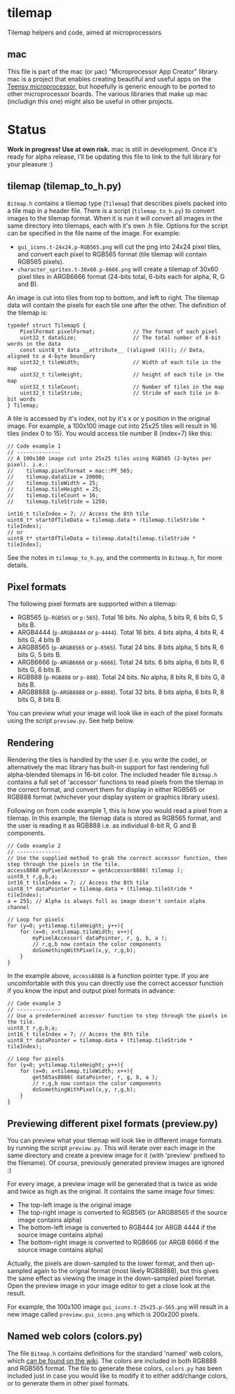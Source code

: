 # tilemap
Tilemap helpers and code, aimed at microprocessors

## mac
This file is part of the mac (or μac) "Microprocessor App Creator" library.
mac is a project that enables creating beautiful and useful apps on the [Teensy microprocessor](https://www.pjrc.com/teensy/), but hopefully is generic enough to be ported to other microprocessor boards. The various libraries that make up mac (includign this one) might also be useful in other projects.

# Status
**Work in progress! Use at own risk.**
mac is still in development. Once it's ready for alpha release, I'll be updating this file to link to the full library for your pleasure :) 

## tilemap (tilemap_to_h.py)
`Bitmap.h` contains a tilemap type (`Tilemap`) that describes pixels packed into a tile map in a header file. There is a script (`tilemap_to_h.py`) to convert images to the tilemap format. When it is run it will convert all images in the same directory into tilemaps, each with it's own .h file. Options for the script can be specified in the file name of the image. For example:
 
* `gui_icons.t-24x24.p-RGB565.png` will cut the png into 24x24 pixel tiles, and convert each pixel to RGB565 format (tile tilemap will contain RGB565 pixels).
* `character_sprites.t-30x60.p-6666.png` will create a tilemap of 30x60 pixel tiles in ARGB6666 format (24-bits total, 6-bits each for alpha, R, G and B).
 
An image is cut into tiles from top to bottom, and left to right. The tilemap data will contain the pixels for each tile one after the other. The definition of the tilemap is:
````
typedef struct TilemapS {
	PixelFormat pixelFormat;			// The format of each pixel
	uint32_t dataSize;					// The total number of 8-bit words in the data
	const uint8_t* data __attribute__ ((aligned (4))); // Data, aligned to a 4-byte boundary
	uint32_t tileWidth;					// Width of each tile in the map
	uint32_t tileHeight;				// height of each tile in the map
	uint32_t tileCount;					// Number of tiles in the map
	uint32_t tileStride;				// Stride of each tile in 8-bit words
} Tilemap;
````
A tile is accessed by it's index, not by it's x or y position in the original image. For example, a 100x100 image cut into 25x25 tiles will result in 16 tiles (index 0 to 15). You would access tile number 8 (index=7) like this:
````
// Code example 1
// --------------
// A 100x100 image cut into 25x25 tiles using RGB565 (2-bytes per pixel). i.e.:
//    tilemap.pixelFormat = mac::PF_565;
//    tilemap.dataSize = 20000;
//    tilemap.tileWidth = 25;
//    tilemap.tileHeight = 25;
//    tilemap.tileCount = 16;
//    tilemap.tileStride = 1250; 

int16_t tileIndex = 7; // Access the 8th tile
uint8_t* startOfTileData = tilemap.data + (tilemap.tileStride * tileIndex);
// or
uint8_t* startOfTileData = tilemap.data[tilemap.tileStride * tileIndex];
````
See the notes in `tilemap_to_h.py`, and the comments in `Bitmap.h`, for more details.
 
## Pixel formats
The following pixel formats are supported within a tilemap:

* RGB565 (`p-RGB565` or `p-565`). Total 16 bits. No alpha, 5 bits R, 6 bits G, 5 bits B.
* ARGB4444 (`p-ARGB4444` or `p-4444`). Total 16 bits. 4 bits alpha, 4 bits R, 4 bits G, 4 bits B
* ARGB8565 (`p-ARGB8565` or `p-8565`). Total 24 bits. 8 bits alpha, 5 bits R, 6 bits G, 5 bits B.
* ARGB6666 (`p-ARGB6666` or `p-6666`). Total 24 bits. 6 bits alpha, 6 bits R, 6 bits G, 6 bits B.
* RGB888 (`p-RGB888` or `p-888`). Total 24 bits. No alpha, 8 bits R, 8 bits G, 8 bits B.
* ARGB8888 (`p-ARGB8888` or `p-8888`). Total 32 bits. 8 bits alpha, 8 bits R, 8 bits G, 8 bits B.
 
You can preview what your image will look like in each of the pixel formats using the script `preview.py`. See help below.

## Rendering
Rendering the tiles is handled by the user (i.e. you write the code), or alternatively the mac library has built-in support for fast rendering full alpha-blended tilemaps in 16-bit color. The included header file `Bitmap.h` contains a full set of 'accessor' functions to read pixels from the tilemap in the correct format, and convert them for display in either RGB565 or RGB888 format (whichever your display system or graphics library uses).

Following on from code example 1, this is how you would read a pixel from a tilemap. In this example, the tilemap data is stored as RGB565 format, and the user is reading it as RGB888 i.e. as individual 8-bit R, G and B components.
````
// Code example 2
// --------------
// Use the supplied method to grab the correct accessor function, then step through the pixels in the tile.
access8888 myPixelAccessor = getAccessor8888( tilemap );
uint8_t r,g,b,a;
int16_t tileIndex = 7; // Access the 8th tile
uint8_t* dataPointer = tilemap.data + (tilemap.tileStride * tileIndex);
a = 255; // Alpha is always full as image doesn't contain alpha channel

// Loop for pixels
for (y=0; y<tilemap.tileHeight; y++){
    for (x=0; x<tilemap.tileWidth; x++){
        myPixelAccessor( dataPointer, r, g, b, a );
        // r,g,b now contain the color components
        doSomethingWithPixel(x,y, r,g,b);
    }
}
````
In the example above, `access8888` is a function pointer type. If you are uncomfortable with this you can directly use the correct accessor function if you know the input and output pixel formats in advance:
````
// Code example 3
// --------------
// Use a predetermined accessor function to step through the pixels in the tile.
uint8_t r,g,b,a;
int16_t tileIndex = 7; // Access the 8th tile
uint8_t* dataPointer = tilemap.data + (tilemap.tileStride * tileIndex);

// Loop for pixels
for (y=0; y<tilemap.tileHeight; y++){
    for (x=0; x<tilemap.tileWidth; x++){
        get565as8888( dataPointer, r, g, b, a );
        // r,g,b now contain the color components
        doSomethingWithPixel(x,y, r,g,b);
    }
}
````
## Previewing different pixel formats (preview.py)
You can preview what your tilemap will look like in different image formats by running the script `preview.py`. This will iterate over each image in the same directory and create a preview image for it (with 'preview' prefixed to the filename). Of course, previously generated preview images are ignored :)

For every image, a preview image will be generated that is twice as wide and twice as high as the original. It contains the same image four times:

* The top-left image is the original image
* The top-right image is converted to RGB565 (or ARGB8565 if the source image contains alpha)
* The bottom-left image is converted to RGB444 (or ARGB 4444 if the source image contains alpha)
* The bottom-right image is converted to RGB666 (or ARGB 6666 if the source image contains alpha)

Actually, the pixels are down-sampled to the lower format, and then up-sampled again to the orignal format (most likely RGB8888), but this gives the same effect as viewing the image in the down-sampled pixel format. Open the preview image in your image editor to get a close look at the result.

For example, the 100x100 image `gui_icons.t-25x25.p-565.png` will result in a new image called `preview.gui_icons.png` which is 200x200 pixels.

## Named web colors (colors.py)
The file `Bitmap.h` contains definitions for the standard 'named' web colors, which [can be found on the wiki](https://en.wikipedia.org/wiki/Web_colors#X11_color_names). The colors are included in both RGB888 and RGB565 format. The file to generate these colors, `colors.py` has been included just in case you would like to modify it to either add/change colors, or to generate them in other pixel formats.
